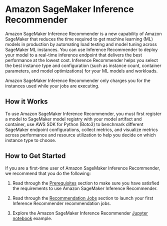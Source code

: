 # Amazon SageMaker Inference Recommender<a name="inference-recommender"></a>

Amazon SageMaker Inference Recommender is a new capability of Amazon SageMaker that reduces the time required to get machine learning \(ML\) models in production by automating load testing and model tuning across SageMaker ML instances\. You can use Inference Recommender to deploy your model to a real\-time inference endpoint that delivers the best performance at the lowest cost\. Inference Recommender helps you select the best instance type and configuration \(such as instance count, container parameters, and model optimizations\) for your ML models and workloads\.

Amazon SageMaker Inference Recommender only charges you for the instances used while your jobs are executing\.

## How it Works<a name="inference-recommender-how-it-works"></a>

To use Amazon SageMaker Inference Recommender, you must first register a model to SageMaker model registry with your model artifact and container, use AWS SDK for Python \(Boto3\) to benchmark different SageMaker endpoint configurations, collect metrics, and visualize metrics across performance and resource utilization to help you decide on which instance type to choose\.

## How to Get Started<a name="inference-recommender-get-started"></a>

If you are a first\-time user of Amazon SageMaker Inference Recommender, we recommend that you do the following:

1. Read through the [Prerequisites](inference-recommender-prerequisites.md) section to make sure you have satisfied the requirements to use Amazon SageMaker Inference Recommender\.

1. Read through the [Recommendation Jobs](inference-recommender-recommendation-jobs.md) section to launch your first Inference Recommender recommendation jobs\.

1. Explore the Amazon SageMaker Inference Recommender [Jupyter notebook](https://github.com/aws/amazon-sagemaker-examples/blob/master/sagemaker-inference-recommender/inference-recommender.ipynb) example\.